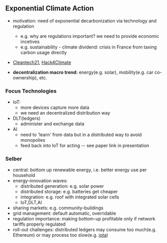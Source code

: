 ## Exponential Climate Action

- motivation: need of exponential decarbonization via technology and regulation
  - e.g. why are regulations important? we need to provide economic incetives
  - e.g. sustainability - climate dividend: crisis in France from taxing carbon usage directly

- [Cleantech21](http://cleantech21.org), [Hack4Climate](http://hack4climate.org)
- **decentralization macro trend:** energy(e.g. solar), mobility(e.g. car co-ownership), etc.

### Focus Technologies
  - IoT:
     - more devices capture more data
     - we need an decentralized distribution way
  - DLT(ledgers)
     - administer and exchange data
  - AI
     - need to 'learn' from data but in a distributed way to avoid monopolies
     - feed back into IoT for acting
  -- see paper link in presentation

### Selber
  - central: bottom up renewable energy, i.e. better energy use per household
  - energy-innovation waves:
     - distributed generation: e.g. solar power
     - distributed storage: e.g. batteries get cheaper
     - integration: e.g. roof with integrated solar cells
     - IoT,DLT,AI
  - sharing markets: e.g. community-buildings
  - grid management: default automatic, overridable
  - regulation importance: making bottom-up profitable only if network tariffs properly regulated
  - roll-out challenges: distributed ledgers may consume too much(e.g. Ethereum) or may process too slow(e.g. [iota](https://www.iota.org/))

